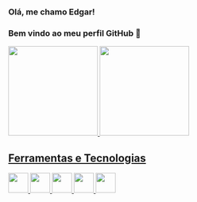 ### Olá, me chamo Edgar! 
### Bem vindo ao meu perfil GitHub 👋

<div>
<a href="https://github.com/Edgar-AAS">
<img loading="lazy" height="180em" src="https://github-readme-stats.vercel.app/api/top-langs/?username=Edgar-AAS&layout=compact&langs_count=7&theme=dracula"/>
<img loading="lazy" height="180em" src="https://github-readme-stats.vercel.app/api?username=Edgar-AAS&show_icons=true&theme=dracula&include_all_commits=true&count_private=true"/>
</div>

## Ferramentas e Tecnologias
<img loading="lazy" src="https://cdn.jsdelivr.net/gh/devicons/devicon@latest/icons/swift/swift-original.svg" width="40" height="40"/> <img loading="lazy" src="https://cdn.jsdelivr.net/gh/devicons/devicon@latest/icons/flutter/flutter-original.svg" widht="40" height="40"/>  <img loading="lazy" src="https://cdn.jsdelivr.net/gh/devicons/devicon@latest/icons/csharp/csharp-original.svg" widht="40" height="40"/> <img loading="lazy" src="https://cdn.jsdelivr.net/gh/devicons/devicon@latest/icons/dot-net/dot-net-plain.svg" widht="40" height="40"/>
<img loading="lazy" src="https://cdn.jsdelivr.net/gh/devicons/devicon@latest/icons/git/git-original.svg" widht="40" height="40" />
